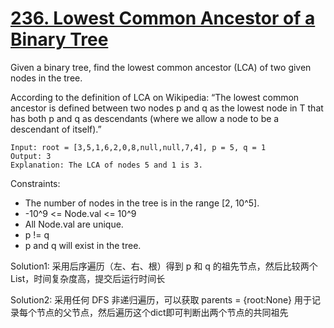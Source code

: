 # [236. Lowest Common Ancestor of a Binary Tree](https://leetcode.com/problems/lowest-common-ancestor-of-a-binary-tree/)

Given a binary tree, find the lowest common ancestor (LCA) of two given nodes in the tree.

According to the definition of LCA on Wikipedia: “The lowest common ancestor is defined between two nodes p and q as the lowest node in T that has both p and q as descendants (where we allow a node to be a descendant of itself).”

```
Input: root = [3,5,1,6,2,0,8,null,null,7,4], p = 5, q = 1
Output: 3
Explanation: The LCA of nodes 5 and 1 is 3.
```

Constraints:

- The number of nodes in the tree is in the range [2, 10^5].
- -10^9 <= Node.val <= 10^9
- All Node.val are unique.
- p != q
- p and q will exist in the tree.

Solution1: 采用后序遍历（左、右、根）得到 p 和 q 的祖先节点，然后比较两个 List，时间复杂度高，提交后运行时间长

Solution2: 采用任何 DFS 非递归遍历，可以获取 parents = {root:None} 用于记录每个节点的父节点，然后遍历这个dict即可判断出两个节点的共同祖先